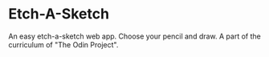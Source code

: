 # Etch-A-Sketch
An easy etch-a-sketch web app. Choose your pencil and draw.
A part of the curriculum of "The Odin Project". 

